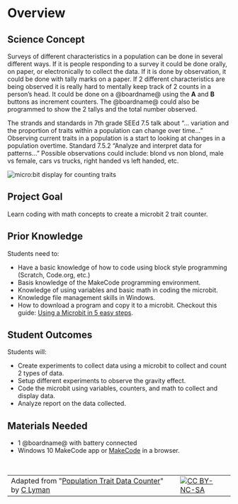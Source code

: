 # Overview

## Science Concept

Surveys of different characteristics in a population can be done in several different ways. If it is people responding to a survey it could be done orally, on paper, or electronically to collect the data. If it is done by observation, it could be done with tally marks on a paper. If 2 different characteristics are being observed it is really hard to mentally keep track of 2 counts in a person’s head. It could be done on a @boardname@ using the **A** and **B** buttons as increment counters. The @boardname@ could also be programmed to show the 2 tallys and the total number observed. 

The strands and standards in 7th grade SEEd 7.5 talk about “... variation and the proportion of traits within a population can change over time…” Observing current traits in a population is a start to looking at changes in a population overtime. Standard 7.5.2 “Analyze and interpret data for patterns...” Possible observations could include: blond vs non blond, male vs female, cars vs trucks, right handed vs left handed, etc.

![micro:bit display for counting traits](/static/courses/ucp-science/population/microbit-display.jpg)

## Project Goal

Learn coding with math concepts to create a microbit 2 trait counter.

## Prior Knowledge

Students need to:

* Have a basic knowledge of how to code using block style programming (Scratch, Code.org, etc.) 
* Basis knowledge of the MakeCode programming environment.
* Knowledge of using variables and basic math in coding the microbit.
* Knowledge file management skills in Windows.
* How to download a program and copy it to a microbit. Checkout this guide: [Using a Microbit in 5 easy steps](http://microbit.org/guide/quick/).

## Student Outcomes

Students will:

* Create experiments to collect data using a microbit to collect and count 2 types of data. 
* Setup different experiments to observe the gravity effect.
* Code the microbit using variables, counters, and math to collect and display data.
* Analyze report on the data collected.

## Materials Needed

* 1 @boardname@ with battery connected
* Windows 10 MakeCode app or [MakeCode](@homeurl@) in a browser.

<br/>

| | | |
|-|-|-|
| Adapted from "[Population Trait Data Counter](https://drive.google.com/open?id=1CC5uhIoZK4Q67vU5Ldwna6GEeZYXNDYzgO8BUUjPuwI)" by [C Lyman](http://utahcoding.org) | | [![CC BY-NC-SA](https://licensebuttons.net/l/by-nc-sa/4.0/80x15.png)](https://creativecommons.org/licenses/by-nc-sa/4.0/) |